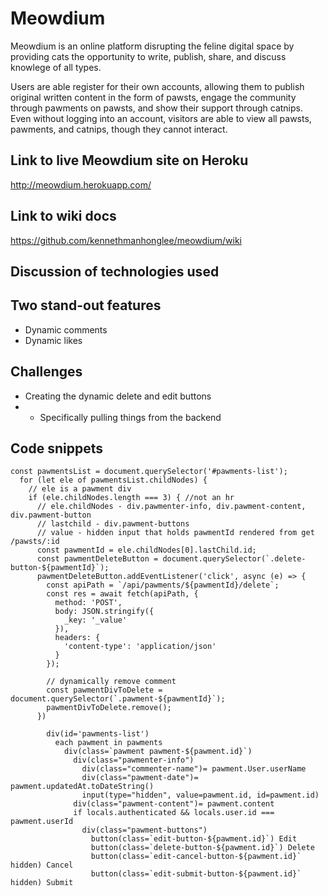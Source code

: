 # Meowdium

Meowdium is an online platform disrupting the feline digital space by providing cats the opportunity to write, publish, share, and discuss knowlege of all types. 

Users are able register for their own accounts, allowing them to publish original written content in the form of pawsts, engage the community through pawments on pawsts, and show their support through catnips. Even without logging into an account, visitors are able to view all pawsts, pawments, and catnips, though they cannot interact.

## Link to live Meowdium site on Heroku

http://meowdium.herokuapp.com/

## Link to wiki docs

https://github.com/kennethmanhonglee/meowdium/wiki

## Discussion of technologies used

## Two stand-out features

* Dynamic comments
* Dynamic likes

## Challenges

* Creating the dynamic delete and edit buttons
* * Specifically pulling things from the backend



## Code snippets
```
const pawmentsList = document.querySelector('#pawments-list');
  for (let ele of pawmentsList.childNodes) {
    // ele is a pawment div
    if (ele.childNodes.length === 3) { //not an hr
      // ele.childNodes - div.pawmenter-info, div.pawment-content, div.pawment-button
      // lastchild - div.pawment-buttons
      // value - hidden input that holds pawmentId rendered from get /pawsts/:id
      const pawmentId = ele.childNodes[0].lastChild.id;
      const pawmentDeleteButton = document.querySelector(`.delete-button-${pawmentId}`);
      pawmentDeleteButton.addEventListener('click', async (e) => {
        const apiPath = `/api/pawments/${pawmentId}/delete`;
        const res = await fetch(apiPath, {
          method: 'POST',
          body: JSON.stringify({
            _key: '_value'
          }),
          headers: {
            'content-type': 'application/json'
          }
        });

        // dynamically remove comment
        const pawmentDivToDelete = document.querySelector(`.pawment-${pawmentId}`);
        pawmentDivToDelete.remove();
      })
```

```
        div(id='pawments-list')
          each pawment in pawments
            div(class=`pawment pawment-${pawment.id}`)
              div(class="pawmenter-info")
                div(class="commenter-name")= pawment.User.userName
                div(class="pawment-date")= pawment.updatedAt.toDateString()
                input(type="hidden", value=pawment.id, id=pawment.id)
              div(class="pawment-content")= pawment.content
              if locals.authenticated && locals.user.id === pawment.userId
                div(class="pawment-buttons")
                  button(class=`edit-button-${pawment.id}`) Edit
                  button(class=`delete-button-${pawment.id}`) Delete
                  button(class=`edit-cancel-button-${pawment.id}` hidden) Cancel
                  button(class=`edit-submit-button-${pawment.id}` hidden) Submit
```